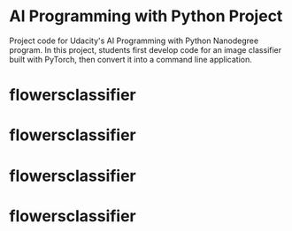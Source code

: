 # AI Programming with Python Project

Project code for Udacity's AI Programming with Python Nanodegree program. In this project, students first develop code for an image classifier built with PyTorch, then convert it into a command line application.
# flowersclassifier
# flowersclassifier
# flowersclassifier
# flowersclassifier
